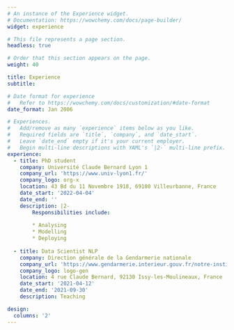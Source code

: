 ```yaml
---
# An instance of the Experience widget.
# Documentation: https://wowchemy.com/docs/page-builder/
widget: experience

# This file represents a page section.
headless: true

# Order that this section appears on the page.
weight: 40

title: Experience
subtitle:

# Date format for experience
#   Refer to https://wowchemy.com/docs/customization/#date-format
date_format: Jan 2006

# Experiences.
#   Add/remove as many `experience` items below as you like.
#   Required fields are `title`, `company`, and `date_start`.
#   Leave `date_end` empty if it's your current employer.
#   Begin multi-line descriptions with YAML's `|2-` multi-line prefix.
experience:
  - title: PhD student
    company: Université Claude Bernard Lyon 1
    company_url: 'https://www.univ-lyon1.fr/'
    company_logo: org-x
    location: 43 Bd du 11 Novembre 1918, 69100 Villeurbanne, France
    date_start: '2022-04-04'
    date_end: ''
    description: |2-
        Responsibilities include:
        
        * Analysing
        * Modelling
        * Deploying
    
  - title: Data Scientist NLP
    company: Direction générale de la Gendarmerie nationale
    company_url: 'https://www.gendarmerie.interieur.gouv.fr/notre-institution/nos-composantes/au-niveau-central/direction-generale'
    company_logo: logo-gen
    location: 4 rue Claude Bernard, 92130 Issy-les-Moulineaux, France
    date_start: '2021-04-12'
    date_end: '2021-09-30'
    description: Teaching

design:
  columns: '2'
---
```


